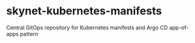 # skynet-kubernetes-manifests
Central GitOps repository for Kubernetes manifests and Argo CD app-of-apps pattern
